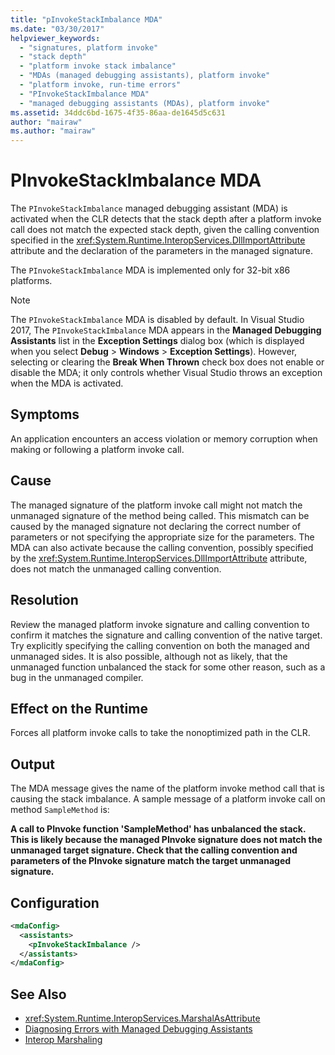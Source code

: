 ```yaml
---
title: "pInvokeStackImbalance MDA"
ms.date: "03/30/2017"
helpviewer_keywords:
  - "signatures, platform invoke"
  - "stack depth"
  - "platform invoke stack imbalance"
  - "MDAs (managed debugging assistants), platform invoke"
  - "platform invoke, run-time errors"
  - "PInvokeStackImbalance MDA"
  - "managed debugging assistants (MDAs), platform invoke"
ms.assetid: 34ddc6bd-1675-4f35-86aa-de1645d5c631
author: "mairaw"
ms.author: "mairaw"
---
```

# PInvokeStackImbalance MDA

The `PInvokeStackImbalance` managed debugging assistant (MDA) is activated when the CLR detects that the stack depth after a platform invoke call does not match the expected stack depth, given the calling convention specified in the <xref:System.Runtime.InteropServices.DllImportAttribute> attribute and the declaration of the parameters in the managed signature.

The `PInvokeStackImbalance` MDA is implemented only for 32-bit x86 platforms.

> [!NOTE]
> The `PInvokeStackImbalance` MDA is disabled by default. In Visual Studio 2017, The `PInvokeStackImbalance` MDA appears in the **Managed Debugging Assistants** list in the **Exception Settings** dialog box (which is displayed when you select **Debug** > **Windows** > **Exception Settings**). However, selecting or clearing the **Break When Thrown** check box does not enable or disable the MDA; it only controls whether Visual Studio throws an exception when the MDA is activated.

## Symptoms

An application encounters an access violation or memory corruption when making or following a platform invoke call.

## Cause

The managed signature of the platform invoke call might not match the unmanaged signature of the method being called.  This mismatch can be caused by the managed signature not declaring the correct number of parameters or not specifying the appropriate size for the parameters.  The MDA can also activate because the calling convention, possibly specified by the <xref:System.Runtime.InteropServices.DllImportAttribute> attribute, does not match the unmanaged calling convention.

## Resolution

Review the managed platform invoke signature and calling convention to confirm it matches the signature and calling convention of the native target.  Try explicitly specifying the calling convention on both the managed and unmanaged sides. It is also possible, although not as likely, that the unmanaged function unbalanced the stack for some other reason, such as a bug in the unmanaged compiler.

## Effect on the Runtime

Forces all platform invoke calls to take the nonoptimized path in the CLR.

## Output

The MDA message gives the name of the platform invoke method call that is causing the stack imbalance. A sample message of a platform invoke call on method `SampleMethod` is:

**A call to PInvoke function 'SampleMethod' has unbalanced the stack. This is likely because the managed PInvoke signature does not match the unmanaged target signature. Check that the calling convention and parameters of the PInvoke signature match the target unmanaged signature.**

## Configuration

```xml
<mdaConfig>
  <assistants>
    <pInvokeStackImbalance />
  </assistants>
</mdaConfig>
```

## See Also

- <xref:System.Runtime.InteropServices.MarshalAsAttribute>
- [Diagnosing Errors with Managed Debugging Assistants](../../../docs/framework/debug-trace-profile/diagnosing-errors-with-managed-debugging-assistants.md)
- [Interop Marshaling](../../../docs/framework/interop/interop-marshaling.md)
